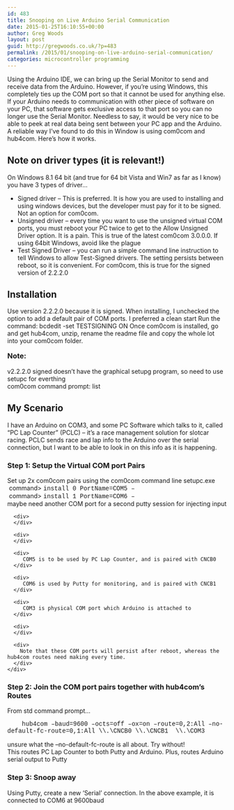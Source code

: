 ```yaml
---
id: 483
title: Snooping on Live Arduino Serial Communication
date: 2015-01-25T16:10:55+00:00
author: Greg Woods
layout: post
guid: http://gregwoods.co.uk/?p=483
permalink: /2015/01/snooping-on-live-arduino-serial-communication/
categories: microcontroller programming 
---
```

Using the Arduino IDE, we can bring up the Serial Monitor to send and receive data from the Arduino. However, if you&#8217;re using Windows, this completely ties up the COM port so that it cannot be used for anything else. If your Arduino needs to communication with other piece of software on your PC, that software gets exclusive access to that port so you can no longer use the Serial Monitor. Needless to say, it would be very nice to be able to peek at real data being sent between your PC app and the Arduino. A reliable way I&#8217;ve found to do this in Window is using com0com and hub4com. Here&#8217;s how it works.

## Note on driver types **(it is relevant!)**

On Windows 8.1 64 bit (and true for 64 bit Vista and Win7 as far as I know) you have 3 types of driver&#8230;

  * Signed driver &#8211; This is preferred. It is how you are used to installing and using windows devices, but the developer must pay for it to be signed. Not an option for com0com.
  * Unsigned driver &#8211; every time you want to use the unsigned virtual COM ports, you must reboot your PC twice to get to the Allow Unsigned Driver option. It is a pain. This is true of the latest com0com 3.0.0.0. If using 64bit Windows, avoid like the plague
  * Test Signed Driver &#8211; you can run a simple command line instruction to tell Windows to allow Test-Signed drivers. The setting persists between reboot, so it is convenient. For com0com, this is true for the signed version of 2.2.2.0

## Installation

Use version 2.2.2.0 because it is signed. When installing, I unchecked the option to add a default pair of COM ports. I preferred a clean start Run the command: bcdedit -set TESTSIGNING ON Once com0com is installed, go and get hub4com, unzip, rename the readme file and copy the whole lot into your com0com folder.

**<span style="font-size: 1.17em; line-height: 1.5em;">Note:</span>**

<div>
  <div>
    v2.2.2.0 signed doesn&#8217;t have the graphical setupg program, so need to use setupc for everthing
  </div>
  
  <div>
    com0com command prompt: list
  </div>
</div>

## My Scenario

I have an Arduino on COM3, and some PC Software which talks to it, called &#8220;PC Lap Counter&#8221; (PCLC) &#8211; it&#8217;s a race management solution for slotcar racing. PCLC sends race and lap info to the Arduino over the serial connection, but I want to be able to look in on this info as it is happening.

### Step 1: Setup the Virtual COM port Pairs

<div>
  <div>
    Set up 2x com0com pairs using the com0com command line setupc.exe
  </div>
  
  <div>
  </div>
  
  <div>
     command> <span style="font-family: 'Courier New';">install 0 PortName=COM5 &#8211;</span>
  </div>
  
  <div>
     command> <span style="font-family: 'Courier New';">install 1 PortName=COM6 &#8211;</span>
  </div>
  
  <div>
  </div>
  
  <div>
    <div>
      <div>
        maybe need another COM port for a second putty session for injecting input
      </div>
      
      <div>
      </div>
      
      <div>
      </div>
      
      <div>
         COM5 is to be used by PC Lap Counter, and is paired with CNCB0
      </div>
      
      <div>
         COM6 is used by Putty for monitoring, and is paired with CNCB1
      </div>
      
      <div>
         COM3 is physical COM port which Arduino is attached to
      </div>
      
      <div>
      </div>
      
      <div>
        Note that these COM ports will persist after reboot, whereas the hub4com routes need making every time.
      </div>
    </div>
  </div>
</div>

### Step 2: Join the COM port pairs together with hub4com&#8217;s Routes

<div>
  <div>
    From std command prompt&#8230;
  </div>
  
  <div>
  </div>
  
  <p>
    <span style="font-family: 'Courier New';">    hub4com &#8211;baud=9600 &#8211;octs=off &#8211;ox=on &#8211;route=0,2:All &#8211;no-default-fc-route=0,1:All \\.\CNCB0 \\.\CNCB1  \\.\COM3 </span>
  </p>
  
  <div>
  </div>
  
  <div>
    unsure what the &#8211;no-default-fc-route is all about. Try without!
  </div>
  
  <div>
    This routes PC Lap Counter to both Putty and Arduino. Plus, routes Arduino serial output to Putty
  </div>
</div>

### Step 3: Snoop away

Using Putty, create a new &#8216;Serial&#8217; connection. In the above example, it is connected to COM6 at 9600baud

###